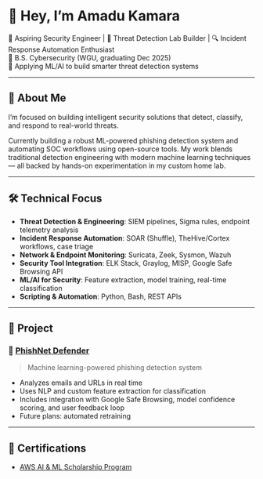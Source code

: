 # 👋 Hey, I’m Amadu Kamara

🎯 Aspiring Security Engineer | 🧪 Threat Detection Lab Builder | 🔍 Incident Response Automation Enthusiast  
📍 B.S. Cybersecurity (WGU, graduating Dec 2025)  
🚧 Applying ML/AI to build smarter threat detection systems

---

## 🧠 About Me

I’m focused on building intelligent security solutions that detect, classify, and respond to real-world threats.

Currently building a robust ML-powered phishing detection system and automating SOC workflows using open-source tools. My work blends traditional detection engineering with modern machine learning techniques — all backed by hands-on experimentation in my custom home lab.

---

## 🛠️ Technical Focus

- **Threat Detection & Engineering**: SIEM pipelines, Sigma rules, endpoint telemetry analysis  
- **Incident Response Automation**: SOAR (Shuffle), TheHive/Cortex workflows, case triage  
- **Network & Endpoint Monitoring**: Suricata, Zeek, Sysmon, Wazuh  
- **Security Tool Integration**: ELK Stack, Graylog, MISP, Google Safe Browsing API  
- **ML/AI for Security**: Feature extraction, model training, real-time classification  
- **Scripting & Automation**: Python, Bash, REST APIs

---

## 🔬 Project

### 🧠 [PhishNet Defender](https://github.com/AKworlds/phishnet-defender)
> Machine learning-powered phishing detection system  
- Analyzes emails and URLs in real time  
- Uses NLP and custom feature extraction for classification  
- Includes integration with Google Safe Browsing, model confidence scoring, and user feedback loop  
- Future plans: automated retraining

---

## 📜 Certifications

- [AWS AI & ML Scholarship Program]()  

